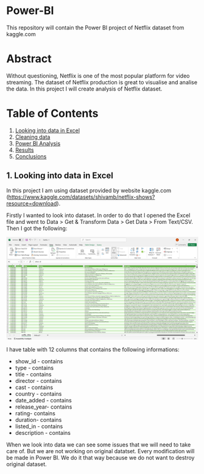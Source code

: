 # Power-BI

This repository will contain the Power BI project of Netflix dataset from kaggle.com

# Abstract

Without questioning, Netflix is one of the most popular platform for video streaming. The dataset of Netflix production is great to visualise and analise the data. In this project I will create analysis of Netflix dataset. 

# Table of Contents
1. [Looking into data in Excel](#introduction)
2. [Cleaning data](#cleaning)
3. [Power BI Analysis](#analysis)
4. [Results](#results)
5. [Conclusions](#conclusions)

<a name="introduction"></a>
## 1. Looking into data in Excel

In this project I am using dataset provided by website kaggle.com (https://www.kaggle.com/datasets/shivamb/netflix-shows?resource=download).

Firstly I wanted to look into dataset. In order to do that I opened the Excel file and went to Data > Get & Transform Data > Get Data > From Text/CSV. Then I got the following:

![CSV opened in Excel](Images\01_image.png)

I have table with 12 columns that contains the following informations:

- show_id - contains 
- type - contains 
- title - contains 
- director - contains 
- cast - contains 
- country - contains 
- date_added - contains 
- release_year- contains 
- rating- contains 
- duration- contains 
- listed_in - contains 
- description - contains

When we look into data we can see some issues that we will need to take care of. But we are not working on original datatset. Every modification will be made in Power BI. We do it that way because we do not want to destroy original dataset.

